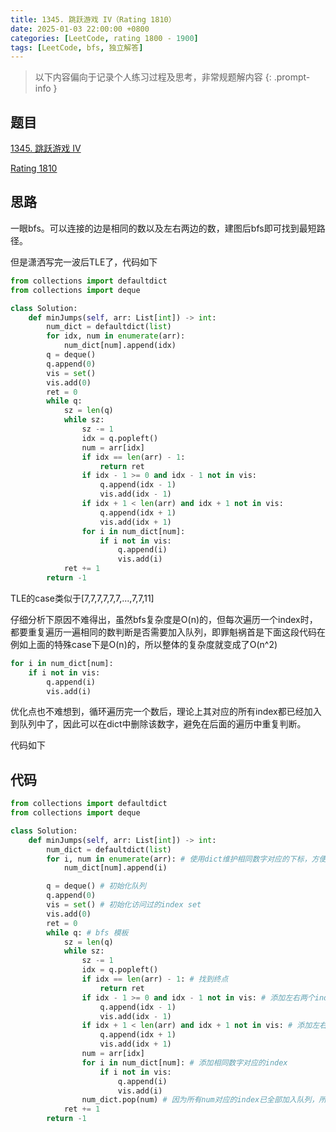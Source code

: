 ```yaml
---
title: 1345. 跳跃游戏 IV（Rating 1810）
date: 2025-01-03 22:00:00 +0800
categories: [LeetCode, rating 1800 - 1900]
tags: [LeetCode, bfs, 独立解答]
---
```


> 以下内容偏向于记录个人练习过程及思考，非常规题解内容
{: .prompt-info }

## 题目

[1345. 跳跃游戏 IV](https://leetcode.cn/problems/jump-game-iv)

[Rating 1810](https://zerotrac.github.io/leetcode_problem_rating/#/)

## 思路

一眼bfs。可以连接的边是相同的数以及左右两边的数，建图后bfs即可找到最短路径。

但是潇洒写完一波后TLE了，代码如下

```python
from collections import defaultdict
from collections import deque

class Solution:
    def minJumps(self, arr: List[int]) -> int:
        num_dict = defaultdict(list)
        for idx, num in enumerate(arr):
            num_dict[num].append(idx)
        q = deque()
        q.append(0)
        vis = set()
        vis.add(0)
        ret = 0
        while q:
            sz = len(q)
            while sz:
                sz -= 1
                idx = q.popleft()
                num = arr[idx]
                if idx == len(arr) - 1:
                    return ret
                if idx - 1 >= 0 and idx - 1 not in vis:
                    q.append(idx - 1)
                    vis.add(idx - 1)
                if idx + 1 < len(arr) and idx + 1 not in vis:
                    q.append(idx + 1)
                    vis.add(idx + 1)
                for i in num_dict[num]:
                    if i not in vis:
                        q.append(i)
                        vis.add(i)
            ret += 1
        return -1
```

TLE的case类似于[7,7,7,7,7,7,...,7,7,11]

仔细分析下原因不难得出，虽然bfs复杂度是O(n)的，但每次遍历一个index时，都要重复遍历一遍相同的数判断是否需要加入队列，即罪魁祸首是下面这段代码在例如上面的特殊case下是O(n)的，所以整体的复杂度就变成了O(n^2)

```python
for i in num_dict[num]:
    if i not in vis:
        q.append(i)
        vis.add(i)
```

优化点也不难想到，循环遍历完一个数后，理论上其对应的所有index都已经加入到队列中了，因此可以在dict中删除该数字，避免在后面的遍历中重复判断。

代码如下

## 代码

```python
from collections import defaultdict
from collections import deque

class Solution:
    def minJumps(self, arr: List[int]) -> int:
        num_dict = defaultdict(list)
        for i, num in enumerate(arr): # 使用dict维护相同数字对应的下标，方便建图
            num_dict[num].append(i)

        q = deque() # 初始化队列
        q.append(0)
        vis = set() # 初始化访问过的index set
        vis.add(0)
        ret = 0
        while q: # bfs 模板
            sz = len(q)
            while sz:
                sz -= 1
                idx = q.popleft()
                if idx == len(arr) - 1: # 找到终点
                    return ret
                if idx - 1 >= 0 and idx - 1 not in vis: # 添加左右两个index
                    q.append(idx - 1)
                    vis.add(idx - 1)
                if idx + 1 < len(arr) and idx + 1 not in vis: # 添加左右两个index
                    q.append(idx + 1)
                    vis.add(idx + 1)
                num = arr[idx]
                for i in num_dict[num]: # 添加相同数字对应的index
                    if i not in vis:
                        q.append(i)
                        vis.add(i)
                num_dict.pop(num) # 因为所有num对应的index已全部加入队列，所以在dict中删除该数字，后续避免重复判断
            ret += 1
        return -1
```